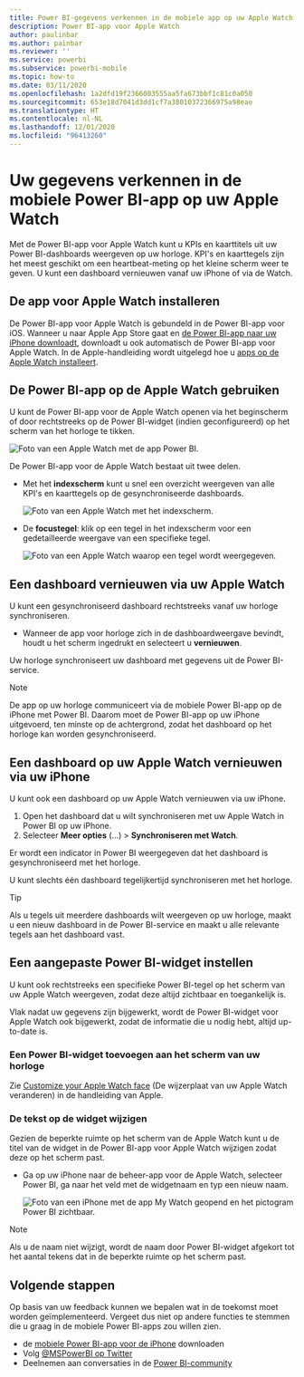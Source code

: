 ```yaml
---
title: Power BI-gegevens verkennen in de mobiele app op uw Apple Watch
description: Power BI-app voor Apple Watch
author: paulinbar
ms.author: painbar
ms.reviewer: ''
ms.service: powerbi
ms.subservice: powerbi-mobile
ms.topic: how-to
ms.date: 03/11/2020
ms.openlocfilehash: 1a2dfd19f2366003555aa5fa673bbf1c81c0a050
ms.sourcegitcommit: 653e18d7041d3dd1cf7a38010372366975a98eae
ms.translationtype: HT
ms.contentlocale: nl-NL
ms.lasthandoff: 12/01/2020
ms.locfileid: "96413260"
---
```

# <a name="explore-your-data-in-the-power-bi-mobile-app-on-your-apple-watch"></a>Uw gegevens verkennen in de mobiele Power BI-app op uw Apple Watch
Met de Power BI-app voor Apple Watch kunt u KPIs en kaarttitels uit uw Power BI-dashboards weergeven op uw horloge. KPI's en kaarttegels zijn het meest geschikt om een heartbeat-meting op het kleine scherm weer te geven. U kunt een dashboard vernieuwen vanaf uw iPhone of via de Watch.

## <a name="install-the-apple-watch-app"></a>De app voor Apple Watch installeren
De Power BI-app voor Apple Watch is gebundeld in de Power BI-app voor iOS. Wanneer u naar Apple App Store gaat en [de Power BI-app naar uw iPhone downloadt](https://go.microsoft.com/fwlink/?LinkId=522062 "De iPhone-app downloaden"), downloadt u ook automatisch de Power BI-app voor Apple Watch. In de Apple-handleiding wordt uitgelegd hoe u [apps op de Apple Watch installeert](https://support.apple.com/HT204784).

## <a name="use-the-power-bi-app-on-the-apple-watch"></a>De Power BI-app op de Apple Watch gebruiken
U kunt de Power BI-app voor de Apple Watch openen via het beginscherm of door rechtstreeks op de Power BI-widget (indien geconfigureerd) op het scherm van het horloge te tikken.

![Foto van een Apple Watch met de app Power BI.](./media/mobile-apple-watch/pbi_aplwatch_complicatn240arrow.png)

De Power BI-app voor de Apple Watch bestaat uit twee delen.

* Met het **indexscherm** kunt u snel een overzicht weergeven van alle KPI's en kaarttegels op de gesynchroniseerde dashboards.
  
  ![Foto van een Apple Watch met het indexscherm.](./media/mobile-apple-watch/pbi_aplwatch_indexscreen240.png)
* De **focustegel**: klik op een tegel in het indexscherm voor een gedetailleerde weergave van een specifieke tegel.
  
  ![Foto van een Apple Watch waarop een tegel wordt weergegeven.](./media/mobile-apple-watch/pbi_aplwatch_kpi.png)

## <a name="refresh-a-dashboard-from-your-apple-watch"></a>Een dashboard vernieuwen via uw Apple Watch
U kunt een gesynchroniseerd dashboard rechtstreeks vanaf uw horloge synchroniseren.

* Wanneer de app voor horloge zich in de dashboardweergave bevindt, houdt u het scherm ingedrukt en selecteert u **vernieuwen**.

Uw horloge synchroniseert uw dashboard met gegevens uit de Power BI-service.

> [!NOTE]
> De app op uw horloge communiceert via de mobiele Power BI-app op de iPhone met Power BI. Daarom moet de Power BI-app op uw iPhone uitgevoerd, ten minste op de achtergrond, zodat het dashboard op het horloge kan worden gesynchroniseerd.
> 
> 

## <a name="refresh-a-dashboard-on-your-apple-watch-from-your-iphone"></a>Een dashboard op uw Apple Watch vernieuwen via uw iPhone
U kunt ook een dashboard op uw Apple Watch vernieuwen via uw iPhone.

1. Open het dashboard dat u wilt synchroniseren met uw Apple Watch in Power BI op uw iPhone. 
2. Selecteer **Meer opties** (...) > **Synchroniseren met Watch**.

Er wordt een indicator in Power BI weergegeven dat het dashboard is gesynchroniseerd met het horloge.

U kunt slechts één dashboard tegelijkertijd synchroniseren met het horloge.

> [!TIP]
> Als u tegels uit meerdere dashboards wilt weergeven op uw horloge, maakt u een nieuw dashboard in de Power BI-service en maakt u alle relevante tegels aan het dashboard vast.
> 
> 

## <a name="set-a-custom-power-bi-widget"></a>Een aangepaste Power BI-widget instellen
U kunt ook rechtstreeks een specifieke Power BI-tegel op het scherm van uw Apple Watch weergeven, zodat deze altijd zichtbaar en toegankelijk is.

Vlak nadat uw gegevens zijn bijgewerkt, wordt de Power BI-widget voor Apple Watch ook bijgewerkt, zodat de informatie die u nodig hebt, altijd up-to-date is.

### <a name="add-a-power-bi-widget-to-your-watch-face"></a>Een Power BI-widget toevoegen aan het scherm van uw horloge
Zie [Customize your Apple Watch face](https://support.apple.com/HT205536) (De wijzerplaat van uw Apple Watch veranderen) in de handleiding van Apple.

### <a name="change-the-text-on-the-widget"></a>De tekst op de widget wijzigen
Gezien de beperkte ruimte op het scherm van de Apple Watch kunt u de titel van de widget in de Power BI-app voor Apple Watch wijzigen zodat deze op het scherm past.

* Ga op uw iPhone naar de beheer-app voor de Apple Watch, selecteer Power BI, ga naar het veld met de widgetnaam en typ een nieuw naam.
  
  ![Foto van een iPhone met de app My Watch geopend en het pictogram Power BI zichtbaar.](./media/mobile-apple-watch/pbi_aplwatch_oniphone.png)

> [!NOTE]
> Als u de naam niet wijzigt, wordt de naam door Power BI-widget afgekort tot het aantal tekens dat in de beperkte ruimte op het scherm past. 
> 
> 

## <a name="next-steps"></a>Volgende stappen
Op basis van uw feedback kunnen we bepalen wat in de toekomst moet worden geïmplementeerd. Vergeet dus niet op andere functies te stemmen die u graag in de mobiele Power BI-apps zou willen zien. 

* de [mobiele Power BI-app voor de iPhone](https://go.microsoft.com/fwlink/?LinkId=522062) downloaden
* Volg [@MSPowerBI op Twitter](https://twitter.com/MSPowerBI)
* Deelnemen aan conversaties in de [Power BI-community](https://community.powerbi.com/)

